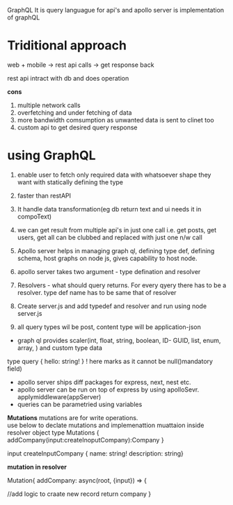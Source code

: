 
GraphQL It is query languague for api's and apollo server is implementation of graphQL

# Triditional approach

web + mobile -> rest api calls -> get response back

rest api intract with db and does operation

__cons__
1) multiple network calls
2) overfetching and under fetching of data
3) more bandwidth comsumption as unwanted data is sent to clinet too
4) custom api to get desired query response

# using GraphQL
1) enable user to fetch only required data with whatsoever shape they want with statically defining the type
2) faster than restAPI
3) It handle data transformation(eg db return text and ui needs it in compoText)
4) we can get result from multiple api's in just one call i.e. get posts, get users, get all can be clubbed and replaced with just one n/w call
5) Apollo server helps in managing graph ql, defining type def, defining schema, host graphs on node js, gives capability to host node.






10) apollo server takes two argument - type defination and resolver
11) Resolvers - what should query returns. For every qyery there has to be a resolver. type def name has to be same that of resolver
12) Create server.js and add typedef and resolver and run using node server.js
13) all query types wil be post, content type will be application-json


* graph ql provides scaler(int, float, string, boolean, ID- GUID, list, enum, array, ) and custom type data

type query {
  hello: string!
 }
 ! here marks as it cannot be null()mandatory field)
 
 
 * apollo server ships diff packages for express, next, nest etc.
 * apollo server can be run on top of express by using apolloSevr. applymiddleware(appServer)
 * queries can be parametried using variables
 
 
 __Mutations__
 mutations are for write operations.  
 use below to declate mutations and implemenattion muattaion inside resolver object
 type Mutations {
 addCompany(input:createInoputCompany):Company
 }
 
input createInputCompany {
name: string!
description: string}


__mutation in resolver__

Mutation{
addCompany: async(root, {input}) => {

//add logic to craate new record
return company
}
